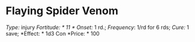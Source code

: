 ﻿---
name: Flaying Spider Venom
type: injury
fortitude: 11
onset: 1 rd.
frequency: 1/rd for 6 rds
effect:
  "1d3 Con"
cure: 1 save
price: 100
---

# Flaying Spider Venom
 *Type:* injury
*Fortitude: * 11 * Onset:* 1 rd.;  *Frequency*: 1/rd for 6 rds;  *Cure:* 1 save; 
*Effect: * 1d3 Con
*Price: * 100